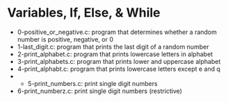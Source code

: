 # Variables, If, Else, & While
* 0-positive_or_negative.c: program that determines whether a random number is positive, negative, or 0
* 1-last_digit.c: program that prints the last digit of a random number
*  2-print_alphabet.c: program that prints lowercase letters in alphabet
* 3-print_alphabets.c: program that prints lower and uppercase alphabet
* 4-print_alphabt.c: program that prints lowercase letters except e and q
* * 5-print_numbers.c: print single digit numbers
*  6-print_numberz.c: print single digit numbers (restrictive)
